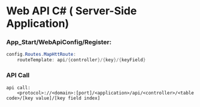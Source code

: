 # Web API C# ( Server-Side Application)
### App_Start/WebApiConfig/Register:
```C#
config.Routes.MapHttRoute:
	routeTemplate: api/{controller}/{key}/{keyField}

```
 
### API Call
```text
api call:
	<protocol>://<domain>:[port]/<application>/api/<controller>/<table code>/[key value]/[key field index]
```
